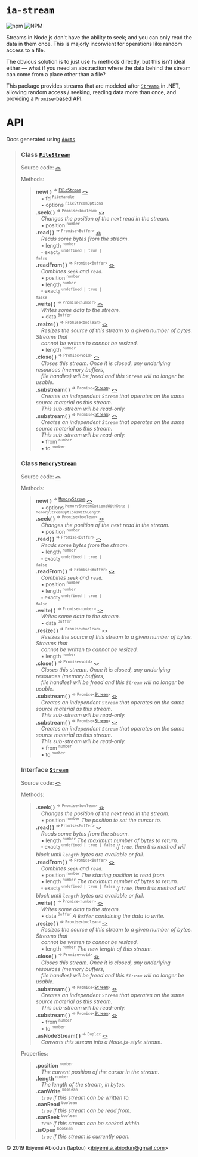 # `ia-stream`

![npm](https://img.shields.io/npm/v/ia-stream.svg?style=for-the-badge)
![NPM](https://img.shields.io/npm/l/ia-stream.svg?style=for-the-badge)

Streams in Node.js don't have the ability to seek; and you can only read the data in them once. This is majorly inconvient for operations like random access to a file.

The obvious solution is to just use `fs` methods directly, but this isn't ideal either — what if you need an abstraction where the data behind the stream can come from a place other than a file?

This package provides streams that are modeled after [`Stream`s](https://docs.microsoft.com/en-us/dotnet/api/system.io.stream?view=netframework-4.8) in .NET, allowing random access / seeking, reading data more than once, and providing a `Promise`-based API.

# API
Docs generated using [`docts`](https://github.com/charto/docts)
>
> <a name="api-FileStream"></a>
> ### Class [`FileStream`](#api-FileStream)
> Source code: [`<>`](http://github.com/laptou/ia-stream/blob/28b9923/src/file.ts#L15-L217)  
>  
> Methods:  
> > **new( )** <sup>&rArr; <code>[FileStream](#api-FileStream)</code></sup> [`<>`](http://github.com/laptou/ia-stream/blob/28b9923/src/file.ts#L23-L39)  
> > &emsp;&#x25aa; fd <sup><code>FileHandle</code></sup>  
> > &emsp;&#x25aa; options <sup><code>FileStreamOptions</code></sup>  
> > **.seek( )** <sup>&rArr; <code>Promise&lt;boolean&gt;</code></sup> [`<>`](http://github.com/laptou/ia-stream/blob/28b9923/src/file.ts#L113-L125)  
> > &emsp;<em>Changes the position of the next read in the stream.</em>  
> > &emsp;&#x25aa; position <sup><code>number</code></sup>  
> > **.read( )** <sup>&rArr; <code>Promise&lt;Buffer&gt;</code></sup> [`<>`](http://github.com/laptou/ia-stream/blob/28b9923/src/file.ts#L127-L147)  
> > &emsp;<em>Reads some bytes from the stream.</em>  
> > &emsp;&#x25aa; length <sup><code>number</code></sup>  
> > &emsp;&#x25ab; exact<sub>?</sub> <sup><code>undefined | true | false</code></sup>  
> > **.readFrom( )** <sup>&rArr; <code>Promise&lt;Buffer&gt;</code></sup> [`<>`](http://github.com/laptou/ia-stream/blob/28b9923/src/file.ts#L149-L155)  
> > &emsp;<em>Combines `seek` and `read`.</em>  
> > &emsp;&#x25aa; position <sup><code>number</code></sup>  
> > &emsp;&#x25aa; length <sup><code>number</code></sup>  
> > &emsp;&#x25ab; exact<sub>?</sub> <sup><code>undefined | true | false</code></sup>  
> > **.write( )** <sup>&rArr; <code>Promise&lt;number&gt;</code></sup> [`<>`](http://github.com/laptou/ia-stream/blob/28b9923/src/file.ts#L157-L170)  
> > &emsp;<em>Writes some data to the stream.</em>  
> > &emsp;&#x25aa; data <sup><code>Buffer</code></sup>  
> > **.resize( )** <sup>&rArr; <code>Promise&lt;boolean&gt;</code></sup> [`<>`](http://github.com/laptou/ia-stream/blob/28b9923/src/file.ts#L172-L183)  
> > &emsp;<em>Resizes the source of this stream to a given number of bytes. Streams that </em>  
> > &emsp;<em>cannot be written to cannot be resized.</em>  
> > &emsp;&#x25aa; length <sup><code>number</code></sup>  
> > **.close( )** <sup>&rArr; <code>Promise&lt;void&gt;</code></sup> [`<>`](http://github.com/laptou/ia-stream/blob/28b9923/src/file.ts#L185-L192)  
> > &emsp;<em>Closes this stream. Once it is closed, any underlying resources (memory buffers,</em>  
> > &emsp;<em>file handles) will be freed and this `Stream` will no longer be usable.</em>  
> > **.substream( )** <sup>&rArr; <code>Promise&lt;[Stream](#api-Stream)&gt;</code></sup> [`<>`](http://github.com/laptou/ia-stream/blob/28b9923/src/file.ts#L194)  
> > &emsp;<em>Creates an independent `Stream` that operates on the same source material as this stream.</em>  
> > &emsp;<em>This sub-stream will be read-only.</em>  
> > **.substream( )** <sup>&rArr; <code>Promise&lt;[Stream](#api-Stream)&gt;</code></sup> [`<>`](http://github.com/laptou/ia-stream/blob/28b9923/src/file.ts#L195)  
> > &emsp;<em>Creates an independent `Stream` that operates on the same source material as this stream.</em>  
> > &emsp;<em>This sub-stream will be read-only.</em>  
> > &emsp;&#x25aa; from <sup><code>number</code></sup>  
> > &emsp;&#x25aa; to <sup><code>number</code></sup>  
>
> <a name="api-MemoryStream"></a>
> ### Class [`MemoryStream`](#api-MemoryStream)
> Source code: [`<>`](http://github.com/laptou/ia-stream/blob/4e4edb3/src/memory.ts#L37-L176)  
>  
> Methods:  
> > **new( )** <sup>&rArr; <code>[MemoryStream](#api-MemoryStream)</code></sup> [`<>`](http://github.com/laptou/ia-stream/blob/4e4edb3/src/memory.ts#L45-L66)  
> > &emsp;&#x25aa; options <sup><code>MemoryStreamOptionsWithData | MemoryStreamOptionsWithLength</code></sup>  
> > **.seek( )** <sup>&rArr; <code>Promise&lt;boolean&gt;</code></sup> [`<>`](http://github.com/laptou/ia-stream/blob/4e4edb3/src/memory.ts#L80-L90)  
> > &emsp;<em>Changes the position of the next read in the stream.</em>  
> > &emsp;&#x25aa; position <sup><code>number</code></sup>  
> > **.read( )** <sup>&rArr; <code>Promise&lt;Buffer&gt;</code></sup> [`<>`](http://github.com/laptou/ia-stream/blob/4e4edb3/src/memory.ts#L92-L108)  
> > &emsp;<em>Reads some bytes from the stream.</em>  
> > &emsp;&#x25aa; length <sup><code>number</code></sup>  
> > &emsp;&#x25ab; exact<sub>?</sub> <sup><code>undefined | true | false</code></sup>  
> > **.readFrom( )** <sup>&rArr; <code>Promise&lt;Buffer&gt;</code></sup> [`<>`](http://github.com/laptou/ia-stream/blob/4e4edb3/src/memory.ts#L110-L116)  
> > &emsp;<em>Combines `seek` and `read`.</em>  
> > &emsp;&#x25aa; position <sup><code>number</code></sup>  
> > &emsp;&#x25aa; length <sup><code>number</code></sup>  
> > &emsp;&#x25ab; exact<sub>?</sub> <sup><code>undefined | true | false</code></sup>  
> > **.write( )** <sup>&rArr; <code>Promise&lt;number&gt;</code></sup> [`<>`](http://github.com/laptou/ia-stream/blob/4e4edb3/src/memory.ts#L118-L136)  
> > &emsp;<em>Writes some data to the stream.</em>  
> > &emsp;&#x25aa; data <sup><code>Buffer</code></sup>  
> > **.resize( )** <sup>&rArr; <code>Promise&lt;boolean&gt;</code></sup> [`<>`](http://github.com/laptou/ia-stream/blob/4e4edb3/src/memory.ts#L138-L152)  
> > &emsp;<em>Resizes the source of this stream to a given number of bytes. Streams that </em>  
> > &emsp;<em>cannot be written to cannot be resized.</em>  
> > &emsp;&#x25aa; length <sup><code>number</code></sup>  
> > **.close( )** <sup>&rArr; <code>Promise&lt;void&gt;</code></sup> [`<>`](http://github.com/laptou/ia-stream/blob/4e4edb3/src/memory.ts#L154-L158)  
> > &emsp;<em>Closes this stream. Once it is closed, any underlying resources (memory buffers,</em>  
> > &emsp;<em>file handles) will be freed and this `Stream` will no longer be usable.</em>  
> > **.substream( )** <sup>&rArr; <code>Promise&lt;[Stream](#api-Stream)&gt;</code></sup> [`<>`](http://github.com/laptou/ia-stream/blob/4e4edb3/src/memory.ts#L160)  
> > &emsp;<em>Creates an independent `Stream` that operates on the same source material as this stream.</em>  
> > &emsp;<em>This sub-stream will be read-only.</em>  
> > **.substream( )** <sup>&rArr; <code>Promise&lt;[Stream](#api-Stream)&gt;</code></sup> [`<>`](http://github.com/laptou/ia-stream/blob/4e4edb3/src/memory.ts#L161)  
> > &emsp;<em>Creates an independent `Stream` that operates on the same source material as this stream.</em>  
> > &emsp;<em>This sub-stream will be read-only.</em>  
> > &emsp;&#x25aa; from <sup><code>number</code></sup>  
> > &emsp;&#x25aa; to <sup><code>number</code></sup>  
>
> <a name="api-Stream"></a>
> ### Interface [`Stream`](#api-Stream)
> Source code: [`<>`](http://github.com/laptou/ia-stream/blob/4e4edb3/src/stream.ts#L3-L94)  
>  
> Methods:  
> > **.seek( )** <sup>&rArr; <code>Promise&lt;boolean&gt;</code></sup> [`<>`](http://github.com/laptou/ia-stream/blob/4e4edb3/src/stream.ts#L41)  
> > &emsp;<em>Changes the position of the next read in the stream.</em>  
> > &emsp;&#x25aa; position <sup><code>number</code></sup> <em>The position to set the cursor to.</em>  
> > **.read( )** <sup>&rArr; <code>Promise&lt;Buffer&gt;</code></sup> [`<>`](http://github.com/laptou/ia-stream/blob/4e4edb3/src/stream.ts#L49)  
> > &emsp;<em>Reads some bytes from the stream.</em>  
> > &emsp;&#x25aa; length <sup><code>number</code></sup> <em>The maximum number of bytes to return.</em>  
> > &emsp;&#x25ab; exact<sub>?</sub> <sup><code>undefined | true | false</code></sup> <em>If `true`, then this method will block until `length` bytes are available
or fail.</em>  
> > **.readFrom( )** <sup>&rArr; <code>Promise&lt;Buffer&gt;</code></sup> [`<>`](http://github.com/laptou/ia-stream/blob/4e4edb3/src/stream.ts#L58)  
> > &emsp;<em>Combines `seek` and `read`.</em>  
> > &emsp;&#x25aa; position <sup><code>number</code></sup> <em>The starting position to read from.</em>  
> > &emsp;&#x25aa; length <sup><code>number</code></sup> <em>The maximum number of bytes to return.</em>  
> > &emsp;&#x25ab; exact<sub>?</sub> <sup><code>undefined | true | false</code></sup> <em>If `true`, then this method will block until `length` bytes are available
or fail.</em>  
> > **.write( )** <sup>&rArr; <code>Promise&lt;number&gt;</code></sup> [`<>`](http://github.com/laptou/ia-stream/blob/4e4edb3/src/stream.ts#L65)  
> > &emsp;<em>Writes some data to the stream.</em>  
> > &emsp;&#x25aa; data <sup><code>Buffer</code></sup> <em>A `Buffer` containing the data to write.</em>  
> > **.resize( )** <sup>&rArr; <code>Promise&lt;boolean&gt;</code></sup> [`<>`](http://github.com/laptou/ia-stream/blob/4e4edb3/src/stream.ts#L73)  
> > &emsp;<em>Resizes the source of this stream to a given number of bytes. Streams that </em>  
> > &emsp;<em>cannot be written to cannot be resized.</em>  
> > &emsp;&#x25aa; length <sup><code>number</code></sup> <em>The new length of this stream.</em>  
> > **.close( )** <sup>&rArr; <code>Promise&lt;void&gt;</code></sup> [`<>`](http://github.com/laptou/ia-stream/blob/4e4edb3/src/stream.ts#L79)  
> > &emsp;<em>Closes this stream. Once it is closed, any underlying resources (memory buffers,</em>  
> > &emsp;<em>file handles) will be freed and this `Stream` will no longer be usable.</em>  
> > **.substream( )** <sup>&rArr; <code>Promise&lt;[Stream](#api-Stream)&gt;</code></sup> [`<>`](http://github.com/laptou/ia-stream/blob/4e4edb3/src/stream.ts#L87)  
> > &emsp;<em>Creates an independent `Stream` that operates on the same source material as this stream.</em>  
> > &emsp;<em>This sub-stream will be read-only.</em>  
> > **.substream( )** <sup>&rArr; <code>Promise&lt;[Stream](#api-Stream)&gt;</code></sup> [`<>`](http://github.com/laptou/ia-stream/blob/4e4edb3/src/stream.ts#L88)  
> > &emsp;&#x25aa; from <sup><code>number</code></sup>  
> > &emsp;&#x25aa; to <sup><code>number</code></sup>  
> > **.asNodeStream( )** <sup>&rArr; <code>Duplex</code></sup> [`<>`](http://github.com/laptou/ia-stream/blob/4e4edb3/src/stream.ts#L93)  
> > &emsp;<em>Converts this stream into a Node.js-style stream.</em>  
>  
> Properties:  
> > **.position** <sup><code>number</code></sup>  
> > &emsp;<em>The current position of the cursor in the stream.</em>  
> > **.length** <sup><code>number</code></sup>  
> > &emsp;<em>The length of the stream, in bytes.</em>  
> > **.canWrite** <sup><code>boolean</code></sup>  
> > &emsp;<em>`true` if this stream can be written to.</em>  
> > **.canRead** <sup><code>boolean</code></sup>  
> > &emsp;<em>`true` if this stream can be read from.</em>  
> > **.canSeek** <sup><code>boolean</code></sup>  
> > &emsp;<em>`true` if this stream can be seeked within.</em>  
> > **.isOpen** <sup><code>boolean</code></sup>  
> > &emsp;<em>`true` if this stream is currently open.</em>  


© 2019 Ibiyemi Abiodun (laptou) \<ibiyemi.a.abiodun@gmail.com\>